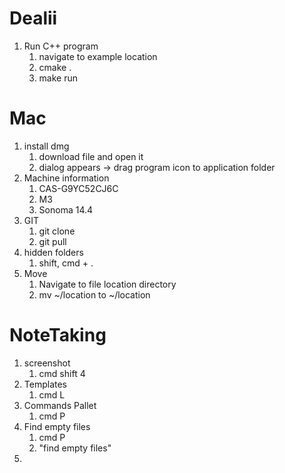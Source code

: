 # Dealii
1. Run C++ program
	1. navigate to example location
	2. cmake . 
	3. make run

# Mac
1. install dmg
	1. download file and open it
	2. dialog appears -> drag program icon to application folder
2. Machine information
	1. CAS-G9YC52CJ6C
	2. M3
	3. Sonoma 14.4
3. GIT
	1. git clone
	2. git pull
4. hidden folders
	1. shift, cmd + .
5. Move
	1. Navigate to file location directory
	2. mv ~/location to ~/location

# NoteTaking
1. screenshot
	1. cmd shift 4
2. Templates
	1. cmd L
3. Commands Pallet
	1.  cmd P
4. Find empty files
	1. cmd P
	2. "find empty files"
5. 